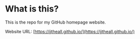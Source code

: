 # What is this?

This is the repo for my GitHub homepage website.

Website URL: [https://jjtheall.github.io/](https://jjtheall.github.io/)